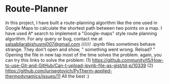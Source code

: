 # Route-Planner
In this project, I have built a route-planning algorithm like the one used in Google Maps 
to calculate the shortest path between two points on a map.
I have used A* search to implement a "Google-maps" style route planning algorithm.
For any query or bug, contact me at salsabilarabishusmi007@gmail.com
////// .ipynb files sometimes behave strange. They don't open and show, " something went wrong. Reload? " Opening the file in
new tap most of the time solves the problem. 
again, you can try this links to solve the problem:
(1) https://github.community/t5/How-to-use-Git-and-GitHub/Can-t-upload-ipynb-file-as-gist/td-p/10339
(2) https://github.com/iurisegtovich/PyTherm-applied-thermodynamics/issues/11 
All the best :) 
